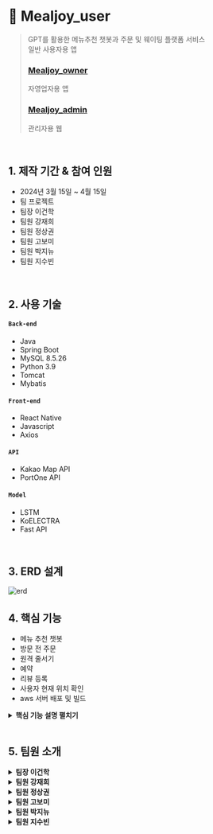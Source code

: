 # :pushpin: Mealjoy_user
>GPT를 활용한 메뉴추천 챗봇과 주문 및 웨이팅 플랫폼 서비스       
>일반 사용자용 앱
>
>### [Mealjoy_owner](https://github.com/leehakgun/mealjoy_owner)           
>자영업자용 앱
>
>### [Mealjoy_admin](https://github.com/jjjjjjj12345/mealjoy_admin)
>관리자용 웹

</br>

## 1. 제작 기간 & 참여 인원
- 2024년 3월 15일 ~ 4월 15일
- 팀 프로젝트
- 팀장 이건학
- 팀원 강재희
- 팀원 정상권
- 팀원 고보미
- 팀원 박지뉴
- 팀원 지수빈

</br>

## 2. 사용 기술
#### `Back-end`
  - Java
  - Spring Boot
  - MySQL 8.5.26
  - Python 3.9
  - Tomcat
  - Mybatis
#### `Front-end`
  - React Native
  - Javascript
  - Axios
#### `API`
  - Kakao Map API
  - PortOne API
#### `Model`
  - LSTM
  - KoELECTRA
  - Fast API
</br>

## 3. ERD 설계
![erd](https://github.com/Parkjinew/mealjoy_user/assets/153901490/42a5170d-ddfc-4d28-9644-cd6aca4c5390)


## 4. 핵심 기능
- 메뉴 추천 챗봇
- 방문 전 주문
- 원격 줄서기
- 예약
- 리뷰 등록
- 사용자 현재 위치 확인
- aws 서버 배포 및 빌드


<details>
<summary><b>핵심 기능 설명 펼치기</b></summary>
<div markdown="1">

### 4.1. 사용기술
![image](https://github.com/Parkjinew/mealjoy_user/assets/114290412/7328453d-d9ce-4219-a848-173edc764d4c)
<br>

### 4.2. 챗봇
<img src = "https://github.com/Parkjinew/mealjoy_user/assets/114290412/b35ec733-6a94-4068-aeea-e176fc0569b1" width="25%">
<img src = "https://github.com/Parkjinew/mealjoy_user/assets/114290412/8015945e-5bb5-45fb-a243-e2400ac5b8f7" width="25%">

<br>

- 사용자가 "오늘 점심 뭐 먹지?" 혹은 "동명동 카페 알려줘"와 같은 질문 요청
- 사용자의 언어를 감지 후 필요하다면 번역
- LSTM 모델을 활용하여 의도 분류
- 분류한 의도가 메뉴 추천이라면 OpenAI API를 통해 감지된 언어로 메뉴 추천
- 분류한 의도가 매장 검색이라면 KoELECTRA를 활용하여 개채명인식(NER) 수행 후 키워드 추출
- 추출된 키워드를 토대로 매장 검색 
<br>

### 4.3. 방문 전 주문
<img src = "https://github.com/Parkjinew/mealjoy_user/assets/114290412/bfbdf953-acc9-4724-aa0d-2d43cbce8650" width="25%">
<img src = "https://github.com/Parkjinew/mealjoy_user/assets/114290412/f350f749-6464-4f94-bd47-583b30a7fdd6" width="25%">

<br>

- 현재 매장의 테이블 상태를 확인
- 만약 비어있는 테이블이 있다면 선택 후 메뉴 또한 선택
- 결제버튼을 누르면 PortOne API를 이용하여 결제
- 결제가 완료되면 선택한 테이블과 메뉴를 spring boot 서버에 전송
- 자영업자용 리액트 네이티브에서 응답받은 후 알림기능으로 자영업자에게 알림

<br>

### 4.4. 원격 줄서기
<img src = "https://github.com/Parkjinew/mealjoy_user/assets/114290412/11f77ae9-adcd-4ab7-860c-bd966f3425b5" width="25%">
<img src = "https://github.com/Parkjinew/mealjoy_user/assets/114290412/6a6dc838-5846-4960-82d0-28ecfef3984c" width="25%">

 <br>
 
- 현재 매장의 테이블 상태를 확인
- 만약 비어있는 테이블이 없다면 원격 줄서기 가능
- 현재 로그인된 회원의 정보를 spring boot에 전송
- 줄서기 테이블에 회원의 정보 입력
- 만약 자영업자 앱에서 부르기를 하면 줄서기 테이블에서 상태변경
- 본인 앞의 대기 팀의 현황을 한 눈에 볼 수 있음

<br>

### 4.5. 예약
<img src = "https://github.com/Parkjinew/mealjoy_user/assets/114290412/32722020-6eed-4836-9198-51c604003c4f" width="25%">
 <br>

- 매장의 예약하기 버튼을 클릭
- 날짜, 시간, 인원 수, 예약자명을 입력
- 나의 예약페이지에서 확인가능
- 예약이 확정되었는지 색깔로 확인 가능

<br>

### 4.6. 리뷰 작성
<img src = "https://github.com/Parkjinew/mealjoy_user/assets/114290412/3955de3a-95a6-4fc9-910e-a9a527363a17" width="25%">
<img src = "https://github.com/Parkjinew/mealjoy_user/assets/114290412/400ba2a2-29bb-49b1-8b42-ad9c15414c5e" width="25%">
<img src = "https://github.com/Parkjinew/mealjoy_user/assets/114290412/ba6eac4f-91ce-42ee-a859-de5f7d135cf8" width="25%">

 <br>
 
- 사진을 데이터베이스에 담기에는 부하가 크가도 판단하여 클라우드 사용
- 갤러리 접근 권한을 부여한 후에 리뷰에 올릴 사진을 선택
- 사진의 이미지 값은 handle함수에서 selectedimages로 저장
- uploadimage함수에서 파이어베이스 스토리지에 사진을 업로드하는 로직 구성
- 파이어베이스 스토리지에 이미지 URL을 반환
- handlesubmitreview함수를 이용해서 imageURLS에 파이어베이스에서 받은 URL을 저장 후 서버에 전송
- mybatis의 mapper를 이용해서 데이터베이스에 저장

<br>

### 4.7. 사용자 현재 위치 확인
<img src = "https://github.com/Parkjinew/mealjoy_user/assets/114290412/663a8f07-7245-4be3-a586-68f261795008" width="25%">
<br>

- 사용자의 위치권한을 요청 후 수락
- 사용자의 현재위치의 경도와 위도를 추출
- google maps geocoding API를 이용하여 위도와 경도를 주소형태로 변환
- 사용자들에게 인터페이스로 보여지게 됨

<br>

### 4.8. aws 서버 배포 및 빌드
![image](https://github.com/Parkjinew/mealjoy_user/assets/114290412/de8be8e6-3d9b-40e8-a7c2-cca46f5d2dd4)
![image](https://github.com/Parkjinew/mealjoy_user/assets/114290412/7c2cbcca-885a-4b2b-a2f8-247e2cb75b5d)

<br>

- 균형 잡힌 컴퓨팅 성능과 높은 메모리 용량 그리고 무엇보다 비용효율적인 선택을 하기위해 m5a.4xlarge인스턴스 유형 선택
- EC2 보안그룹 필요한 포트들의 규칙 생성
- vscode에 ssh로 연결
- docker생성
- 빌드진행 중 오류 발생
    - 원래 통신은 http로 사용 그러나 빌드를 하니 자동으로 https로 변환되어 통신
    - 인증서를 필요로해 자체 서명 인증서 생성
    - 그러나 자체 서명 인증서는 신뢰도가 떨어져서 여전히 네트워크 오류 발생
    - 그래서 앱자체에 http를 사용가능하도록 권한을 설정
        - 빌드 성공!

<br>

</div>
</details>

</br>
 
## 5. 팀원 소개

<details>
<summary><b>팀장 이건학</b></summary>
<div markdown="1">

#### `Front-End`
 - 주문완료
 - 예약완료
 - 예약취소
 - 마이페이지
 - 알림
 - 리뷰관리
 - 문의
 - 매장목록

</div>
</details> 

<details>
<summary><b>팀원 강재희</b></summary>
<div markdown="1">

#### `Front-End`
- 원격 줄서기
- 예약 목록
- 예약 완료
</div>
</details>

<details>
<summary><b>팀원 정상권</b></summary>
<div markdown="1">

</div>
</details>

<details>
<summary><b>팀원 고보미</b></summary>
<div markdown="1">
  
#### `Front-End`
- 주문
- 매장 정보 확인
- 예약

</div>
</details>

<details>
<summary><b>팀원 박지뉴</b></summary>
<div markdown="1">
  
#### `Front-End`
- 메인
- 챗봇
- 검색결과
- 관심매장
- 주문목록
- 리뷰작성
- 정보수정
- 위치수정
- 문의작성
- 문의확인

#### `Back-end`
- 검색결과 기능 구현
- 관심매장 기능 구현
- 정보수정 기능 구현
- 마이페이지 기능 구현
- 주문목록 기능 구현
- 예약목록 기능 구현
- 문의학기 기능 구현
- 문의확인 기능 구현
- 리뷰작성 기능 구현
- 리뷰관리 기능 구현
- 회원가입 기능 구현
- 로그인 기능 구현

#### API
- 현재위치 설정 geolocation API
- 주소설정 주소찾기 카카오API

#### 배포
- aws 서버 배포
- docker 생성

#### GIT
- git 연동
  
</div>
</details>

<details>
<summary><b>팀원 지수빈</b></summary>
<div markdown="1">
  
#### `Front-End`
- 알림

#### `Back-end`
- 메인 페이지 기능 구현
- 매장 목록 기능 구현
- 매장 상세 페이지 기능 구현
- 예약 기능 구현
- 원격 줄서기 기능 구현
- 주문 기능 구현
- 매장별 리뷰 목록 출력 기능 구현
- 챗봇(메뉴 추천, 매장 검색) 기능 구현
- 알림 기능 구현
- 알림 목록 출력 기능 구현
- 원격 줄서기 현황 출력 기능 구현
- 관심 등록 기능 구현
- firebase storage 연동

#### Modeling
- LSTM을 활용한 의도분류 모델
- Fast API
- KoELECTRA를 사용한 개체명인식(NER)

#### API
- 결제 PortOne API
- 메뉴 추천 OpenAI API

#### DB
- DB설계 및 구축, 관리

#### 배포 및 빌드
- aws 서버 배포 및 빌드
</div>
</details>
